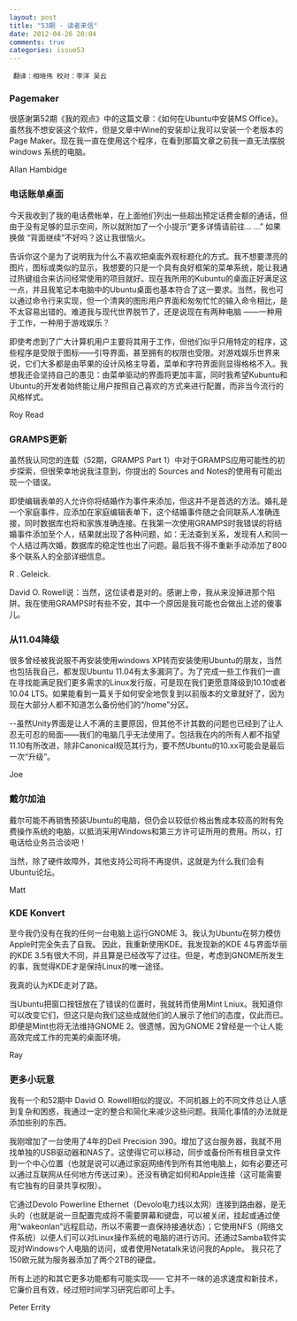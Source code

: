 ```yaml
---
layout: post
title: "53期 - 读者来信"
date: 2012-04-26 20:04
comments: true
categories: issue53
---
```

` 翻译：相晓伟 校对：李洋 吴云`

### Pagemaker ###

很感谢第52期《我的观点》中的这篇文章：《如何在Ubuntu中安装MS Office》。虽然我不想安装这个软件，但是文章中Wine的安装却让我可以安装一个老版本的Page Maker。现在我一直在使用这个程序，在看到那篇文章之前我一直无法摆脱windows 系统的电脑。

Allan Hambidge

### 电话账单桌面 ###

今天我收到了我的电话费帐单，在上面他们列出一些超出预定话费金额的通话，但由于没有足够的显示空间，所以就附加了一个小提示“更多详情请前往... ...” 如果换做 “背面继续”不好吗？这让我很恼火。

告诉你这个是为了说明我为什么不喜欢把桌面外观标题化的方式。我不想要漂亮的图片，图标或类似的显示，我想要的只是一个具有良好框架的菜单系统，能让我通过热键组合来访问经常使用的项目就好。现在我所用的Kubuntu的桌面正好满足这一点，并且我笔记本电脑中的Ubuntu桌面也基本符合了这一要求。当然，我也可以通过命令行来实现，但一个清爽的图形用户界面和匆匆忙忙的输入命令相比，是不太容易出错的。难道我与现代世界脱节了，还是说现在有两种电脑 ——一种用于工作，一种用于游戏娱乐？

即使考虑到了广大计算机用户主要将其用于工作，但他们似乎只用特定的程序，这些程序是受限于图标——引导界面，甚至拥有的权限也受限。对游戏娱乐世界来说，它们大多都是由苹果的设计风格主导着，菜单和字符界面则显得格格不入。我想我还会坚持自己的愚见：由菜单驱动的界面将更加丰富，同时我希望Kubuntu和Ubuntu的开发者始终能让用户按照自己喜欢的方式来进行配置，而非当今流行的风格样式。

Roy Read

### GRAMPS更新 ###

虽然我认同您的连载（52期，GRAMPS Part 1）中对于GRAMPS应用可能性的初步探索，但很荣幸地说我注意到，你提出的 Sources and Notes的使用有可能出现一个错误。

即使编辑表单的人允许你将结婚作为事件来添加，但这并不是首选的方法。婚礼是一个家庭事件，应添加在家庭编辑表单下，这个结婚事件随之会同联系人准确连接，同时数据库也将和家族准确连接。在我第一次使用GRAMPS时我错误的将结婚事件添加至个人，结果就出现了各种问题，如：无法查到关系，发现有人和同一个人结过两次婚，数据库的稳定性也出了问题。最后我不得不重新手动添加了800多个联系人的全部详细信息。

R . Geleick.

David O. Rowell说：当然，这位读者是对的。感谢上帝，我从来没掉进那个陷阱。我在使用GRAMPS时有些不安，其中一个原因是我可能也会做出上述的傻事儿。

### 从11.04降级 ###

很多曾经被我说服不再安装使用windows XP转而安装使用Ubuntu的朋友，当然也包括我自己，都发现Ubuntu 11.04有太多漏洞了。为了完成一些工作我们一直在寻找能满足我们更多需求的Linux发行版，可是现在我们更愿意降级到10.10或者10.04 LTS。如果能看到一篇关于如何安全地恢复到以前版本的文章就好了，因为现在大部分人都不知道怎么备份他们的“/home”分区。

--虽然Unity界面是让人不满的主要原因，但其他不计其数的问题也已经到了让人忍无可忍的局面——我们的电脑几乎无法使用了。包括我在内的所有人都不指望11.10有所改进，除非Canonical规范其行为，要不然Ubuntu的10.xx可能会是最后一次“升级”。

Joe

### 戴尔加油 ###

戴尔可能不再销售预装Ubuntu的电脑，但仍会以较低价格出售成本较高的附有免费操作系统的电脑，以抵消采用Windows和第三方许可证所用的费用。所以，打电话给业务员洽谈吧！

当然，除了硬件故障外，其他支持公司将不再提供，这就是为什么我们会有Ubuntu论坛。

Matt

### KDE Konvert ###

至今我仍没有在我的任何一台电脑上运行GNOME 3。我认为Ubuntu在努力模仿Apple时完全失去了自我。
因此，我重新使用KDE。我发现新的KDE 4与界面华丽的KDE 3.5有很大不同，并且算是已经改写了过往。但是，考虑到GNOME所发生的事，我觉得KDE才是保持Linux的唯一途径。

我真的认为KDE走对了路。

当Ubuntu把窗口按钮放在了错误的位置时，我就转而使用Mint Lniux。我知道你可以改变它们，但这只是向我们这些成就他们的人展示了他们的态度，仅此而已。即便是Mint也将无法维持GNOME 2。很遗憾，因为GNOME 2曾经是一个让人能高效完成工作的完美的桌面环境。

Ray

### 更多小玩意 ###

我有一个和52期中 David O. Rowell相似的提议。不同机器上的不同文件总让人感到复杂和困惑，我通过一定的整合和简化来减少这些问题。我简化事情的办法就是添加些别的东西。

我刚增加了一台使用了4年的Dell Precision 390。增加了这台服务器，我就不用找单独的USB驱动器和NAS了。这使得它可以移动，同步或备份所有根目录文件到一个中心位置（也就是说可以通过家庭网络传到所有其他电脑上，如有必要还可以通过互联网从任何地方传送过来）。还没有确定如何和Apple连接（这可能需要有它独有的目录共享权限）。

它通过Devolo Powerline Ethernet（Devolo电力线以太网）连接到路由器，是无头的（也就是说一旦配置完成将不需要屏幕和键盘，可以被关闭，挂起或通过使用“wakeonlan”远程启动，所以不需要一直保持接通状态）；它使用NFS（网络文件系统）以便人们可以对Linux操作系统的电脑的进行访问。还通过Samba软件实现对Windows个人电脑的访问，或者使用Netatalk来访问我的Apple。 我只花了150欧元就为服务器添加了两个2TB的硬盘。

所有上述的和其它更多功能都有可能实现—— 它并不一味的追求速度和新技术，它廉价且有效，经过短时间学习研究后即可上手。

Peter Errity